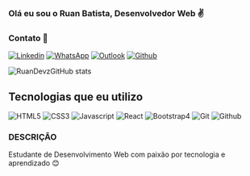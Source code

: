 ### Olá eu sou o Ruan Batista, Desenvolvedor Web ✌️


### Contato 📱
[![Linkedin](https://img.shields.io/badge/LinkedIn-0077B5?style=for-the-badge&logo=linkedin&logoColor=white)](https://www.linkedin.com/in/ruan-batista-26790b1b8/)
[![WhatsApp](https://img.shields.io/badge/WhatsApp-25D366?style=for-the-badge&logo=whatsapp&logoColor=white)](https://api.whatsapp.com/send?phone=558388407593)
[![Outlook](https://img.shields.io/badge/Microsoft_Outlook-0078D4?style=for-the-badge&logo=microsoft-outlook&logoColor=white)](https://api.whatsapp.com/send?phone=5583988407593)
[![Github](https://img.shields.io/badge/GitHub-100000?style=for-the-badge&logo=github&logoColor=white)](https://github.com/RuanDevz)

![RuanDevzGitHub stats](https://github-readme-stats.vercel.app/api?username=RuanDevz&show_icons=true&theme=radical)

## Tecnologias que eu utilizo

![HTML5](https://img.shields.io/badge/HTML5-E34F26?style=for-the-badge&logo=html5&logoColor=white)
![CSS3](	https://img.shields.io/badge/CSS3-1572B6?style=for-the-badge&logo=css3&logoColor=white)
![Javascript](https://img.shields.io/badge/JavaScript-F7DF1E?style=for-the-badge&logo=javascript&logoColor=black)
![React](	https://img.shields.io/badge/React-20232A?style=for-the-badge&logo=react&logoColor=61DAFB)
![Bootstrap4](https://img.shields.io/badge/Bootstrap-563D7C?style=for-the-badge&logo=bootstrap&logoColor=white)
![Git](https://img.shields.io/badge/GIT-E44C30?style=for-the-badge&logo=git&logoColor=white)
![Github](https://img.shields.io/badge/GitHub-100000?style=for-the-badge&logo=github&logoColor=white)

### DESCRIÇÃO

Estudante de Desenvolvimento Web com paixão por tecnologia e aprendizado 😊

